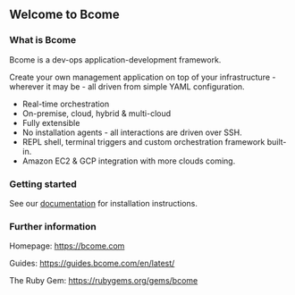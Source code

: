 ## Welcome to Bcome

### What is Bcome

Bcome is a dev-ops application-development framework.

Create your own management application on top of your infrastructure - wherever it may be - all driven from simple YAML configuration.

- Real-time orchestration
- On-premise, cloud, hybrid & multi-cloud
- Fully extensible 
- No installation agents - all interactions are driven over SSH.
- REPL shell, terminal triggers and custom orchestration framework built-in.
- Amazon EC2 & GCP integration with more clouds coming.

### Getting started

See our <a href="https://docs.bcome.com/en/latest/">documentation</a> for installation instructions.

### Further information

Homepage: <a target="_blank" href="https://bcome.com/">https://bcome.com</a>

Guides: <a target="_blank" href="https://guides.bcome.com/en/latest/">https://guides.bcome.com/en/latest/</a>

The Ruby Gem: <a target="_blank" href="https://rubygems.org/gems/bcome">https://rubygems.org/gems/bcome</a>

